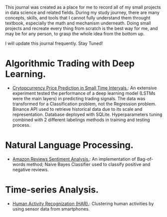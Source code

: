 This journal was created as a place for me to record all of my small projects in data science and related fields. During my study journey, there are many concepts, skills, and tools that I cannot fully understand them throught textbook, especially the math and mechanism underneath. Doing small projects and recreate every thing from scratch is the best way for me, and may be for any person, to grasp the whole idea from the bottom up.<br>

I will update this journal frequently. Stay Tuned!<br>

# Algorithmic Trading with Deep Learning.
- [Crytopcurrency Price Prediction in Small Time Intervals.](https://github.com/ba-luan/data_science_journal/tree/main/Crytopcurrency%20Price%20Prediction%20in%20Small%20Time%20Intervals): An extensive experiment tested the performance of a deep learning model (LSTMs were the main layers) in predicting trading signals. The data was transformed for a Classification problem, not the Regression problem. Binance API used to retrieve historical data due to its scale and representation. Database deployed with SQLite. Hyperparameters tuning combined with 2 different labelings methods in training and testing process. 

# Natural Language Processing.
- [Amazon Reviews Sentiment Analysis.](https://github.com/ba-luan/data_science_journal/blob/main/Amazon%20Reviews%20Sentiment%20Analysis/main_code.ipynb): An implementation of Bag-of-words method; Naive Bayes Classifier used to classify positive and negative reviews.

# Time-series Analysis.
- [Human Activity Recognization (HAR).](https://github.com/ba-luan/data_science_journal/tree/main/Human%20Activity%20Recognization%20(HAR)): Clustering human activities by using sensor data from smartphones.
